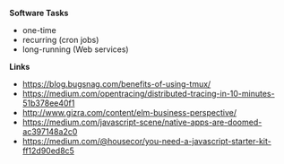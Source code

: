 **Software Tasks**

- one-time
- recurring (cron jobs)
- long-running (Web services)

**Links**

- https://blog.bugsnag.com/benefits-of-using-tmux/
- https://medium.com/opentracing/distributed-tracing-in-10-minutes-51b378ee40f1
- http://www.gizra.com/content/elm-business-perspective/
- https://medium.com/javascript-scene/native-apps-are-doomed-ac397148a2c0
- https://medium.com/@housecor/you-need-a-javascript-starter-kit-ff12d90ed8c5
